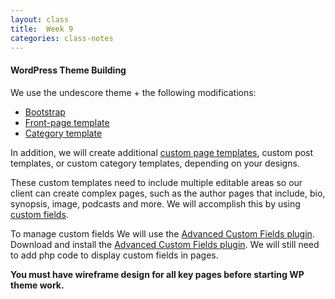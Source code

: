 ```yaml
---
layout: class
title:  Week 9
categories: class-notes
---
```

#### WordPress Theme Building ####
We use the undescore theme + the following modifications:
- [Bootstrap](http://revitalk.com/mmp460/wordpress/underscore/2017/10/04/bootstrap.html)
- [Front-page template](http://revitalk.com/mmp460/wordpress/underscore/2017/10/02/homepage.html)
- [Category template](http://revitalk.com/mmp460/wordpress/underscore/2017/08/13/category-underscore.html)

In addition, we will create additional [custom page templates](http://revitalk.com/mmp460/wordpress/2017/08/13/custom-templates.html), custom post templates, or custom category templates, depending on your designs.

These custom templates need to include multiple editable areas so our client can create complex pages, such as the author pages that include, bio, synopsis, image, podcasts and more. We will accomplish this by using [custom fields](https://codex.wordpress.org/Custom_Fields). 

To manage custom fields We will use the [Advanced Custom Fields plugin](https://www.advancedcustomfields.com/). Download and install the  [Advanced Custom Fields plugin](https://www.advancedcustomfields.com/). We will still need to add php code to display custom fields in pages.

**You must have wireframe design for all key pages before starting WP theme work.**


